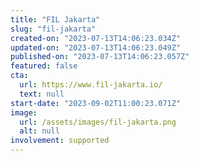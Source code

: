 ```yaml
---
title: "FIL Jakarta"
slug: "fil-jakarta"
created-on: "2023-07-13T14:06:23.034Z"
updated-on: "2023-07-13T14:06:23.049Z"
published-on: "2023-07-13T14:06:23.057Z"
featured: false
cta:
  url: https://www.fil-jakarta.io/
  text: null
start-date: "2023-09-02T11:00:23.071Z"
image:
  url: /assets/images/fil-jakarta.png
  alt: null
involvement: supported
---
```

